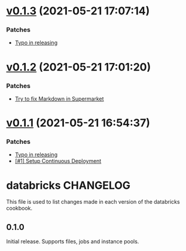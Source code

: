 # [v0.1.3](https://github.com/Muriel-Salvan/databricks-cookbook/compare/v0.1.2...v0.1.3) (2021-05-21 17:07:14)

### Patches

* [Typo in releasing](https://github.com/Muriel-Salvan/databricks-cookbook/commit/7386ef97690b7e21bb9452235f9899cd17139b38)

# [v0.1.2](https://github.com/Muriel-Salvan/databricks-cookbook/compare/v0.1.1...v0.1.2) (2021-05-21 17:01:20)

### Patches

* [Try to fix Markdown in Supermarket](https://github.com/Muriel-Salvan/databricks-cookbook/commit/ccbbfa5a883b50bb55ef1e5a161545c8f5452fdb)

# [v0.1.1](https://github.com/Muriel-Salvan/databricks-cookbook/compare/v0.1.0...v0.1.1) (2021-05-21 16:54:37)

### Patches

* [Typo in releasing](https://github.com/Muriel-Salvan/databricks-cookbook/commit/3855fb5d9172198bfc9adba18f976c87a0861e34)
* [[#1] Setup Continuous Deployment](https://github.com/Muriel-Salvan/databricks-cookbook/commit/1122437c064c31b54f9457b1cacca222c99ea7e4)

# databricks CHANGELOG

This file is used to list changes made in each version of the databricks cookbook.

## 0.1.0

Initial release. Supports files, jobs and instance pools.
